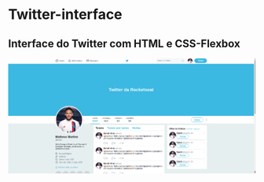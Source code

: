 # Twitter-interface
## Interface do Twitter com HTML e CSS-Flexbox
![Twitter](https://github.com/MatheusMdn/Twitter-interface/blob/master/images/twitter.png)

